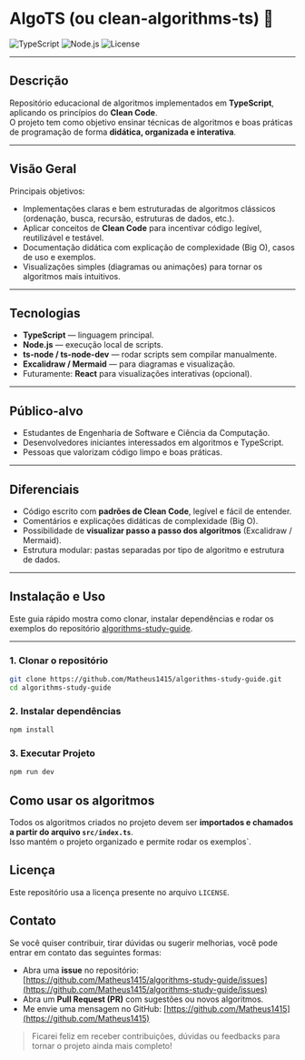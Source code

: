 # AlgoTS (ou clean-algorithms-ts) 🚀

![TypeScript](https://img.shields.io/badge/TypeScript-3178C6?style=for-the-badge&logo=typescript&logoColor=white)
![Node.js](https://img.shields.io/badge/Node.js-339933?style=for-the-badge&logo=node.js&logoColor=white)
![License](https://img.shields.io/badge/License-MIT-green?style=for-the-badge)

---

## Descrição
Repositório educacional de algoritmos implementados em **TypeScript**, aplicando os princípios do **Clean Code**.  
O projeto tem como objetivo ensinar técnicas de algoritmos e boas práticas de programação de forma **didática, organizada e interativa**.

---

## Visão Geral
Principais objetivos:

- Implementações claras e bem estruturadas de algoritmos clássicos (ordenação, busca, recursão, estruturas de dados, etc.).
- Aplicar conceitos de **Clean Code** para incentivar código legível, reutilizável e testável.
- Documentação didática com explicação de complexidade (Big O), casos de uso e exemplos.
- Visualizações simples (diagramas ou animações) para tornar os algoritmos mais intuitivos.

---

## Tecnologias
- **TypeScript** — linguagem principal.  
- **Node.js** — execução local de scripts.  
- **ts-node / ts-node-dev** — rodar scripts sem compilar manualmente.  
- **Excalidraw / Mermaid** — para diagramas e visualização.  
- Futuramente: **React** para visualizações interativas (opcional).

---

## Público-alvo
- Estudantes de Engenharia de Software e Ciência da Computação.  
- Desenvolvedores iniciantes interessados em algoritmos e TypeScript.  
- Pessoas que valorizam código limpo e boas práticas.

---

## Diferenciais
- Código escrito com **padrões de Clean Code**, legível e fácil de entender.  
- Comentários e explicações didáticas de complexidade (Big O).  
- Possibilidade de **visualizar passo a passo dos algoritmos** (Excalidraw / Mermaid).  
- Estrutura modular: pastas separadas por tipo de algoritmo e estrutura de dados.

---

## Instalação e Uso

Este guia rápido mostra como clonar, instalar dependências e rodar os exemplos do repositório [algorithms-study-guide](https://github.com/Matheus1415/algorithms-study-guide).

---

### 1. Clonar o repositório

```bash
git clone https://github.com/Matheus1415/algorithms-study-guide.git
cd algorithms-study-guide
```

### 2. Instalar dependências

```bash
npm install
```

### 3. Executar Projeto

```bash
npm run dev
```

## Como usar os algoritmos

Todos os algoritmos criados no projeto devem ser **importados e chamados a partir do arquivo `src/index.ts`**.  
Isso mantém o projeto organizado e permite rodar os exemplos`.

Licença
-------

Este repositório usa a licença presente no arquivo `LICENSE`.

## Contato

Se você quiser contribuir, tirar dúvidas ou sugerir melhorias, você pode entrar em contato das seguintes formas:

- Abra uma **issue** no repositório: [https://github.com/Matheus1415/algorithms-study-guide/issues](https://github.com/Matheus1415/algorithms-study-guide/issues)  
- Abra um **Pull Request (PR)** com sugestões ou novos algoritmos.  
- Me envie uma mensagem no GitHub: [https://github.com/Matheus1415](https://github.com/Matheus1415)  

> Ficarei feliz em receber contribuições, dúvidas ou feedbacks para tornar o projeto ainda mais completo!

